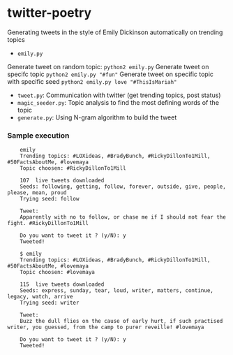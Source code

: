 twitter-poetry
===============

Generating tweets in the style of Emily Dickinson automatically on trending topics

- `emily.py`

Generate tweet on random topic: `python2 emily.py` 
Generate tweet on specifc topic `python2 emily.py "#fun"` 
Generate tweet on specific topic with specific seed `python2 emily.py love "#ThisIsMariah"` 

- `tweet.py`: Communication with twitter (get trending topics, post status)
- `magic_seeder.py`: Topic analysis to find the most defining words of the topic
- `generate.py`: Using N-gram algorithm to build the tweet


### Sample execution

        emily
        Trending topics: #LOXideas, #BradyBunch, #RickyDillonTo1Mill, #50FactsAboutMe, #lovemaya
        Topic choosen: #RickyDillonTo1Mill

        107  live tweets downloaded
        Seeds: following, getting, follow, forever, outside, give, people, please, mean, proud
        Trying seed: follow

        Tweet:
        Apparently with no to follow, or chase me if I should not fear the fight. #RickyDillonTo1Mill

        Do you want to tweet it ? (y/N): y
        Tweeted!

        $ emily
        Trending topics: #LOXideas, #BradyBunch, #RickyDillonTo1Mill, #50FactsAboutMe, #lovemaya
        Topic choosen: #lovemaya

        115  live tweets downloaded
        Seeds: express, sunday, tear, loud, writer, matters, continue, legacy, watch, arrive
        Trying seed: writer

        Tweet:
        Buzz the dull flies on the cause of early hurt, if such practised writer, you guessed, from the camp to purer reveille! #lovemaya

        Do you want to tweet it ? (y/N): y
        Tweeted!
